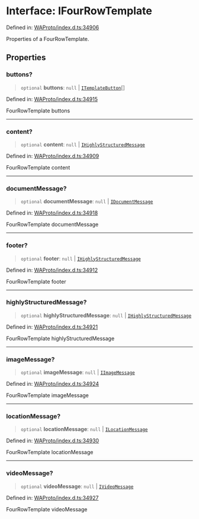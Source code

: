# Interface: IFourRowTemplate

Defined in: [WAProto/index.d.ts:34906](https://github.com/Fokusdotid/bail/blob/a029a4f9908cd3806112e8438f5a31dda1376b84/WAProto/index.d.ts#L34906)

Properties of a FourRowTemplate.

## Properties

### buttons?

> `optional` **buttons**: `null` \| [`ITemplateButton`](../../../../../interfaces/ITemplateButton.md)[]

Defined in: [WAProto/index.d.ts:34915](https://github.com/Fokusdotid/bail/blob/a029a4f9908cd3806112e8438f5a31dda1376b84/WAProto/index.d.ts#L34915)

FourRowTemplate buttons

***

### content?

> `optional` **content**: `null` \| [`IHighlyStructuredMessage`](../../../interfaces/IHighlyStructuredMessage.md)

Defined in: [WAProto/index.d.ts:34909](https://github.com/Fokusdotid/bail/blob/a029a4f9908cd3806112e8438f5a31dda1376b84/WAProto/index.d.ts#L34909)

FourRowTemplate content

***

### documentMessage?

> `optional` **documentMessage**: `null` \| [`IDocumentMessage`](../../../interfaces/IDocumentMessage.md)

Defined in: [WAProto/index.d.ts:34918](https://github.com/Fokusdotid/bail/blob/a029a4f9908cd3806112e8438f5a31dda1376b84/WAProto/index.d.ts#L34918)

FourRowTemplate documentMessage

***

### footer?

> `optional` **footer**: `null` \| [`IHighlyStructuredMessage`](../../../interfaces/IHighlyStructuredMessage.md)

Defined in: [WAProto/index.d.ts:34912](https://github.com/Fokusdotid/bail/blob/a029a4f9908cd3806112e8438f5a31dda1376b84/WAProto/index.d.ts#L34912)

FourRowTemplate footer

***

### highlyStructuredMessage?

> `optional` **highlyStructuredMessage**: `null` \| [`IHighlyStructuredMessage`](../../../interfaces/IHighlyStructuredMessage.md)

Defined in: [WAProto/index.d.ts:34921](https://github.com/Fokusdotid/bail/blob/a029a4f9908cd3806112e8438f5a31dda1376b84/WAProto/index.d.ts#L34921)

FourRowTemplate highlyStructuredMessage

***

### imageMessage?

> `optional` **imageMessage**: `null` \| [`IImageMessage`](../../../interfaces/IImageMessage.md)

Defined in: [WAProto/index.d.ts:34924](https://github.com/Fokusdotid/bail/blob/a029a4f9908cd3806112e8438f5a31dda1376b84/WAProto/index.d.ts#L34924)

FourRowTemplate imageMessage

***

### locationMessage?

> `optional` **locationMessage**: `null` \| [`ILocationMessage`](../../../interfaces/ILocationMessage.md)

Defined in: [WAProto/index.d.ts:34930](https://github.com/Fokusdotid/bail/blob/a029a4f9908cd3806112e8438f5a31dda1376b84/WAProto/index.d.ts#L34930)

FourRowTemplate locationMessage

***

### videoMessage?

> `optional` **videoMessage**: `null` \| [`IVideoMessage`](../../../interfaces/IVideoMessage.md)

Defined in: [WAProto/index.d.ts:34927](https://github.com/Fokusdotid/bail/blob/a029a4f9908cd3806112e8438f5a31dda1376b84/WAProto/index.d.ts#L34927)

FourRowTemplate videoMessage
